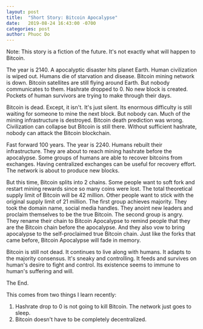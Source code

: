 ```yaml
---
layout: post
title:  "Short Story: Bitcoin Apocalypse"
date:   2019-08-24 16:43:00 -0700
categories: post
author: Phuoc Do
---
```


Note: This story is a fiction of the future. It's not exactly what will happen to Bitcoin.

The year is 2140. A apocalyptic disaster hits planet Earth. Human civilization is wiped out. Humans die of starvation and disease. Bitcoin mining network is down. Bitcoin satellites are still flying around Earth. But nobody communicates to them. Hashrate dropped to 0. No new block is created. Pockets of human survivors are trying to make through their days.

Bitcoin is dead. Except, it isn't. It's just silent. Its enormous difficulty is still waiting for someone to mine the next block. But nobody can. Much of the mining infrastructure is destroyed. Bitcoin death prediction was wrong. Civilization can collapse but Bitcoin is still there. Without sufficient hashrate, nobody can attack the Bitcoin blockchain.

Fast forward 100 years. The year is 2240. Humans rebuilt their infrastructure. They are about to reach mining hashrate before the apocalypse. Some groups of humans are able to recover bitcoins from exchanges. Having centralized exchanges can be useful for recovery effort. The network is about to produce new blocks.

But this time, Bitcoin splits into 2 chains. Some people want to soft fork and restart mining rewards since so many coins were lost. The total theoretical supply limit of Bitcoin will be 42 million. Other people want to stick with the original supply limit of 21 million. The first group achieves majority. They took the domain name, social media handles. They anoint new leaders and proclaim themselves to be the true Bitcoin. The second group is angry. They rename their chain to Bitcoin Apocalypse to remind people that they are the Bitcoin chain before the apocalypse. And they also vow to bring apocalypse to the self-proclaimed true Bitcoin chain. Just like the forks that came before, Bitcoin Apocalypse will fade in memory.

Bitcoin is still not dead. It continues to live along with humans. It adapts to the majority consensus. It's sneaky and controlling. It feeds and survives on human's desire to fight and control. Its existence seems to immune to human's suffering and will.

The End.

This comes from two things I learn recently:

1. Hashrate drop to 0 is not going to kill Bitcoin. The network just goes to sleep.
2. Bitcoin doesn't have to be completely decentralized.